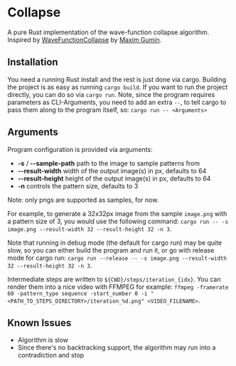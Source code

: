 # Collapse

A pure Rust implementation of the wave-function collapse algorithm.
Inspired by [WaveFunctionCollapse](https://github.com/mxgmn/WaveFunctionCollapse) by [Maxim Gumin](https://github.com/mxgmn).

## Installation

You need a running Rust install and the rest is just done via cargo. Building the project is as easy as running `cargo build`.
If you want to run the project directly, you can do so via `cargo run`.
Note, since the program requires parameters as CLI-Arguments, you need to add an extra `--`, to tell cargo to pass them along to the program itself, so: `cargo run -- <Arguments>`

## Arguments

Program configuration is provided via arguments:

- **-s** / **--sample-path** path to the image to sample patterns from
- **--result-width** width of the output image(s) in px, defaults to 64
- **--result-height** height of the output image(s) in px, defaults to 64
- **-n** controls the pattern size, defaults to 3

Note: only pngs are supported as samples, for now.

For example, to generate a 32x32px image from the sample `image.png` with a pattern size of 3, you would use the following command: ```cargo run -- -s image.png --result-width 32 --result-height 32 -n 3```.

Note that running in debug mode (the default for cargo run) may be quite slow, so you can either build the program and run it, or go with release mode for cargo run: ```cargo run --release -- -s image.png --result-width 32 --result-height 32 -n 3```.

Intermediate steps are written to `${CWD}/steps/iteration_{idx}`. You can render them into a nice video with FFMPEG for example: ```ffmpeg -framerate 60 -pattern_type sequence -start_number 0 -i "<PATH_TO_STEPS_DIRECTORY>/iteration_%d.png" <VIDEO_FILENAME>```.

## Known Issues

- Algorithm is slow
- Since there's no backtracking support, the algorithm may run into a contradiction and stop
